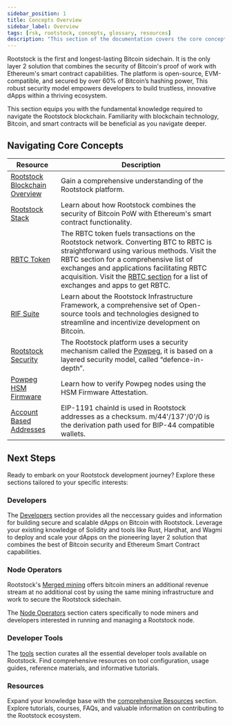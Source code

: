 ```yaml
---
sidebar_position: 1
title: Concepts Overview
sidebar_label: Overview
tags: [rsk, rootstock, concepts, glossary, resources]
description: "This section of the documentation covers the core concepts about the Rootstock blockchain. Working with Rootstock requires an understanding of blockchain technology, bitcoin and smart contracts."
---
```


Rootstock is the first and longest-lasting Bitcoin sidechain. It is the only layer 2 solution that combines the security of Bitcoin's proof of work with Ethereum's smart contract capabilities. The platform is open-source, EVM-compatible, and secured by over 60% of Bitcoin’s hashing power, This robust security model empowers developers to build trustless, innovative dApps within a thriving ecosystem.

This section equips you with the fundamental knowledge required to navigate the Rootstock blockchain. Familiarity with blockchain technology, Bitcoin, and smart contracts will be beneficial as you navigate deeper.

## Navigating Core Concepts

| Resource                                                       | Description                                                                                    |
| ----------------------------------------------------------- | ---------------------------------------------------------------------------------------------- |
| [Rootstock Blockchain Overview](/concepts/rootstock-overview/) | Gain a comprehensive understanding of the Rootstock platform. |
| [Rootstock Stack](/concepts/rootstock-overview/stack/) |  Learn about how Rootstock combines the security of Bitcoin PoW with Ethereum's smart contract functionality.|
| [RBTC Token](/concepts/rbtc/) | The RBTC token fuels transactions on the Rootstock network. Converting BTC to RBTC is straightforward using various methods. Visit the RBTC section for a comprehensive list of exchanges and applications facilitating RBTC acquisition. Visit the [RBTC section](https://rootstock.io/rbtc/) for a list of exchanges and apps to get RBTC.|
| [RIF Suite](/concepts/rif-suite/) | Learn about the Rootstock Infrastructure Framework, a comprehensive set of Open-source tools and technologies designed to streamline and incentivize development on Bitcoin.|
| [Rootstock Security](/concepts/powpeg/security-model/) | The Rootstock platform uses a security mechanism called the [Powpeg](/concepts/powpeg/), it is based on a layered security model, called “defence-in-depth”.|
| [Powpeg HSM Firmware](/concepts/powpeg/hsm-firmware-attestation/) | Learn how to verify Powpeg nodes using the HSM Firmware Attestation. |
| [Account Based Addresses](/concepts/account-based-addresses/) | EIP-1191 chainId is used in Rootstock addresses as a checksum. m/44'/137'/0'/0 is the derivation path used for BIP-44 compatible wallets. |

## Next Steps

Ready to embark on your Rootstock development journey? Explore these sections tailored to your specific interests:

### Developers

The [Developers](/developers/) section provides all the neccessary guides and information for building secure and scalable dApps on Bitcoin with Rootstock. Leverage your existing knowledge of Solidity and tools like Rust, Hardhat, and Wagmi to deploy and scale your dApps on the pioneering layer 2 solution that combines the best of Bitcoin security and Ethereum Smart Contract capabilities.

### Node Operators

Rootstock's [Merged mining](https://rootstock.io/mine-btc-with-rootstock/) offers bitcoin miners an additional revenue stream at no additional cost by using the same mining infrastructure and work to secure the Rootstock sidechain.

The [Node Operators](/node-operators/) section caters specifically to node miners and developers interested in running and managing a Rootstock node.

### Developer Tools

The [tools](/developer-tools/) section curates all the essential developer tools available on Rootstock. Find comprehensive resources on tool configuration, usage guides, reference materials, and informative tutorials.

### Resources

Expand your knowledge base with the [comprehensive Resources](/resources/) section. Explore tutorials, courses, FAQs, and valuable information on contributing to the Rootstock ecosystem.